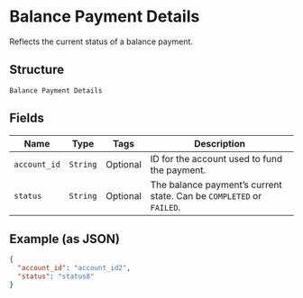
# Balance Payment Details

Reflects the current status of a balance payment.

## Structure

`Balance Payment Details`

## Fields

| Name | Type | Tags | Description |
|  --- | --- | --- | --- |
| `account_id` | `String` | Optional | ID for the account used to fund the payment. |
| `status` | `String` | Optional | The balance payment’s current state. Can be `COMPLETED` or `FAILED`. |

## Example (as JSON)

```json
{
  "account_id": "account_id2",
  "status": "status8"
}
```

